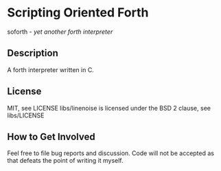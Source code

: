 Scripting Oriented Forth
========================
soforth - _yet another forth interpreter_

## Description
A forth interpreter written in C.

## License
MIT, see LICENSE
libs/linenoise is licensed under the BSD 2 clause, see libs/LICENSE

## How to Get Involved
Feel free to file bug reports and discussion.
Code will not be accepted as that defeats the point of writing it myself.

